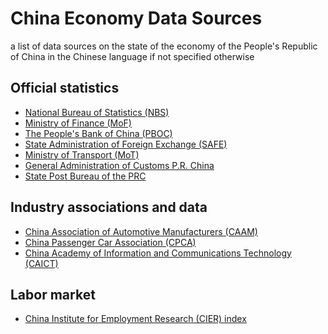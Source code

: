 # China Economy Data Sources
a list of data sources on the state of the economy of the People's Republic of China
in the Chinese language if not specified otherwise

## Official statistics

- [National Bureau of Statistics (NBS)](http://www.stats.gov.cn/)
- [Ministry of Finance (MoF)](http://www.mof.gov.cn/gkml/caizhengshuju/)
- [The People's Bank of China (PBOC)](http://www.pbc.gov.cn/diaochatongjisi/116219/index.html)
- [State Administration of Foreign Exchange (SAFE)](http://www.safe.gov.cn/safe/tjsj1/index.html)
- [Ministry of Transport (MoT)](https://www.mot.gov.cn/tongjishuju/)
- [General Administration of Customs P.R. China](http://www.customs.gov.cn/customs/302249/zfxxgk/2799825/302274/index.html)
- [State Post Bureau of the PRC](http://www.spb.gov.cn/sj/)

## Industry associations and data

- [China Association of Automotive Manufacturers (CAAM)](http://www.caam.org.cn/tjsj)
- [China Passenger Car Association (CPCA)](http://www.cpcaauto.com/)
- [China Academy of Information and Communications Technology (CAICT)](http://www.caict.ac.cn/kxyj/qwfb/qwsj/)


## Labor market

- [China Institute for Employment Research (CIER) index](http://www.cier.org.cn/index.asp)



